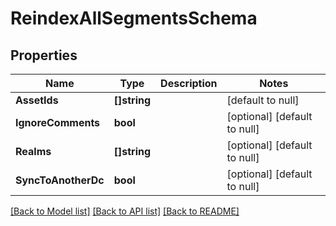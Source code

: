 # ReindexAllSegmentsSchema

## Properties
Name | Type | Description | Notes
------------ | ------------- | ------------- | -------------
**AssetIds** | **[]string** |  | [default to null]
**IgnoreComments** | **bool** |  | [optional] [default to null]
**Realms** | **[]string** |  | [optional] [default to null]
**SyncToAnotherDc** | **bool** |  | [optional] [default to null]

[[Back to Model list]](../README.md#documentation-for-models) [[Back to API list]](../README.md#documentation-for-api-endpoints) [[Back to README]](../README.md)


